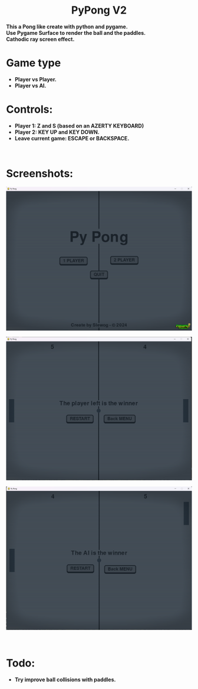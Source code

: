 <h1 align='center'>PyPong V2</a></h1><p align='center'><b>

This a Pong like create with python and pygame.</br>
Use Pygame Surface to render the ball and the paddles.</br>
Cathodic ray screen effect.</br>

# Game type
- Player vs Player.
- Player vs AI.

# Controls:
- Player 1: Z and S (based on an AZERTY KEYBOARD)
- Player 2: KEY UP and KEY DOWN.
- Leave current game: ESCAPE or BACKSPACE.
</br>

# Screenshots:
<p align="center"><img src="assets/screenshots/menu.png"></p>
<p align="center"><img src="assets/screenshots/oneplayer.png"></p>
<p align="center"><img src="assets/screenshots/twoplayer.png"></p>
</br>

# Todo:
- Try improve ball collisions with paddles.